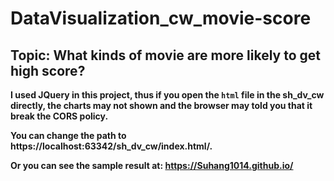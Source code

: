 # DataVisualization_cw_movie-score
## Topic: What kinds of movie are more likely to get high score?

**I used JQuery in this project, thus if you open the `html` file in the sh_dv_cw directly, the charts may not shown and the browser may told you that it break the CORS policy.**

**You can change the path to https://localhost:63342/sh_dv_cw/index.html/.**

**Or you can see the sample result at: https://Suhang1014.github.io/**

